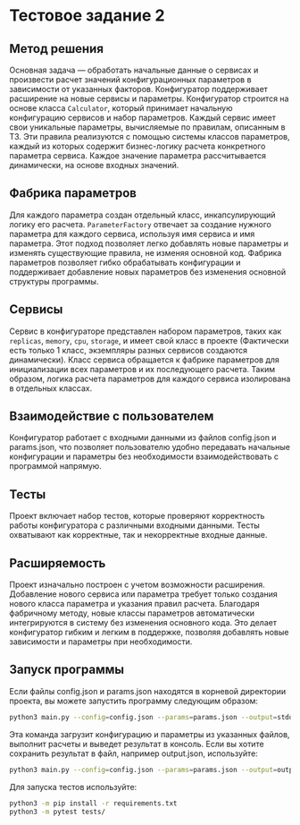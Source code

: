 # Тестовое задание 2

## Метод решения

Основная задача — обработать начальные данные о сервисах и произвести расчет значений конфигурационных параметров в зависимости от указанных факторов. Конфигуратор поддерживает расширение на новые сервисы и параметры. Конфигуратор строится на основе класса `Calculator`, который принимает начальную конфигурацию сервисов и набор параметров. Каждый сервис имеет свои уникальные параметры, вычисляемые по правилам, описанным в ТЗ. Эти правила реализуются с помощью системы классов параметров, каждый из которых содержит бизнес-логику расчета конкретного параметра сервиса. Каждое значение параметра рассчитывается динамически, на основе входных значений.

## Фабрика параметров

Для каждого параметра создан отдельный класс, инкапсулирующий логику его расчета. `ParameterFactory` отвечает за создание нужного параметра для каждого сервиса, используя имя сервиса и имя параметра. Этот подход позволяет легко добавлять новые параметры и изменять существующие правила, не изменяя основной код. Фабрика параметров позволяет гибко обрабатывать конфигурации и поддерживает добавление новых параметров без изменения основной структуры программы.

## Сервисы

Cервис в конфигураторе представлен набором параметров, таких как `replicas`, `memory`, `cpu`, `storage`, и имеет свой класс в проекте (Фактически есть только 1 класс, экземпляры разных сервисов создаются динамически). Класс сервиса обращается к фабрике параметров для инициализации всех параметров и их последующего расчета. Таким образом, логика расчета параметров для каждого сервиса изолирована в отдельных классах.

## Взаимодействие с пользователем

Конфигуратор работает с входными данными из файлов config.json и params.json, что позволяет пользователю удобно передавать начальные конфигурации и параметры без необходимости взаимодействовать с программой напрямую.

## Тесты

Проект включает набор тестов, которые проверяют корректность работы конфигуратора с различными входными данными. Тесты охватывают как корректные, так и некорректные входные данные.

## Расширяемость

Проект изначально построен с учетом возможности расширения. Добавление нового сервиса или параметра требует только создания нового класса параметра и указания правил расчета. Благодаря фабричному методу, новые классы параметров автоматически интегрируются в систему без изменения основного кода. Это делает конфигуратор гибким и легким в поддержке, позволяя добавлять новые зависимости и параметры при необходимости.

## Запуск программы

Если файлы config.json и params.json находятся в корневой директории проекта, вы можете запустить программу следующим образом:

```sh
python3 main.py --config=config.json --params=params.json --output=stdout
```
Эта команда загрузит конфигурацию и параметры из указанных файлов, выполнит расчеты и выведет результат в консоль. Если вы хотите сохранить результат в файл, например output.json, используйте:

```sh
python3 main.py --config=config.json --params=params.json --output=output.json
```

Для запуска тестов используйте:

```sh
python3 -m pip install -r requirements.txt
python3 -m pytest tests/
```
